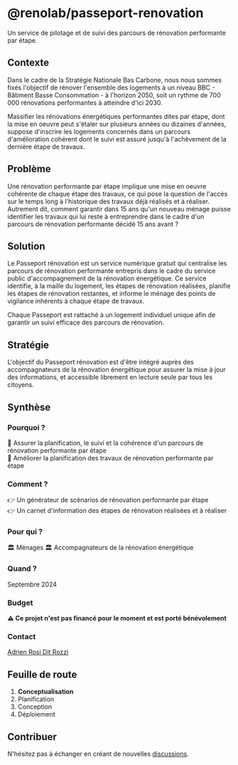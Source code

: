 # @renolab/passeport-renovation

Un service de pilotage et de suivi des parcours de rénovation performante par étape.

## Contexte

Dans le cadre de la Stratégie Nationale Bas Carbone, nous nous sommes fixés l'objectif de rénover l'ensemble des logements à un niveau BBC - Bâtiment Basse Consommation - à l'horizon 2050, soit un rythme de 700 000 rénovations performantes à atteindre d'ici 2030.

Massifier les rénovations énergétiques performantes dites par étape, dont la mise en oeuvre peut s'étaler sur plusieurs années ou dizaines d'années, suppose d'inscrire les logements concernés dans un parcours d'amélioration cohérent dont le suivi est assuré jusqu'à l'achèvement de la dernière étape de travaux.

## Problème

Une rénovation performante par étape implique une mise en oeuvre cohérente de chaque étape des travaux, ce qui pose la question de l'accès sur le temps long à l'historique des travaux déjà réalisés et à réaliser. Autrement dit, comment garantir dans 15 ans qu'un nouveau ménage puisse identifier les travaux qui lui reste à entreprendre dans le cadre d'un parcours de rénovation performante décidé 15 ans avant ?

## Solution

Le Passeport rénovation est un service numérique gratuit qui centralise les parcours de rénovation performante entrepris dans le cadre du service public d'accompagnement de la rénovation énergétique. Ce service identifie, à la maille du logement, les étapes de rénovation réalisées, planifie les étapes de rénovation restantes, et informe le ménage des points de vigilance inhérents à chaque étape de travaux.

Chaque Passeport est rattaché à un logement individuel unique afin de garantir un suivi efficace des parcours de rénovation.

## Stratégie

L'objectif du Passeport rénovation est d'être intégré auprès des accompagnateurs de la rénovation énergétique pour assurer la mise à jour des informations, et accessible librement en lecture seule par tous les citoyens.

## Synthèse

### Pourquoi ?

🎯 Assurer la planification, le suivi et la cohérence d'un parcours de rénovation performante par étape  
🎯 Améliorer la planification des travaux de rénovation performante par étape    

### Comment ?

👉 Un générateur de scénarios de rénovation performante par étape  
👉 Un carnet d'information des étapes de rénovation réalisées et à réaliser

### Pour qui ?

🏛️ Ménages
🏛️ Accompagnateurs de la rénovation énergétique  

### Quand ?

Septembre 2024

### Budget

**⚠️ Ce projet n'est pas financé pour le moment et est porté bénévolement**

### Contact

[Adrien Rosi Dit Rozzi](https://www.linkedin.com/in/adrienrosi/)

## Feuille de route

1. **Conceptualisation**
2. Planification
3. Conception
4. Déploiement

## Contribuer

N'hésitez pas à échanger en créant de nouvelles [discussions](https://github.com/renolab/passeport-renovation/discussions).
